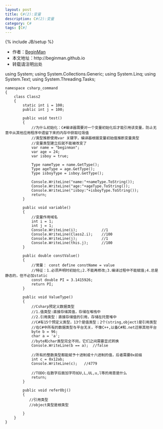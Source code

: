 ```yaml
---
layout: post
title: C#(2):变量
description: C#(2):变量
category: C#
tags: [C#]
---
```

{% include JB/setup %}
<ul>
    <li>作者：<a href="http://weibo.com/beginman" target="blank">BeginMan</a></li>
    <li>本文地址：http://beginman.github.io</li>
    <li>转载请注明出处</li>
</ul>
<p>using System;
    using System.Collections.Generic;
    using System.Linq;
    using System.Text;
    using System.Threading.Tasks;</p>

<pre><code>namespace csharp_command
{
    class Class2
    {
        static int i = 100;
        public int j = 100;

        public void test()
        {
            //为什么初始化：C#编译器需要对一个变量初始化后才能引用该变量，防止无意中从其他应用程序中遗留下来的内存中获取垃圾值
            //类型推断使用var 关键字，编译器根据变量初始值推断变量类型
            //变量类型建立后就不能被改变了
            var name = "beginman";
            var age = 24;
            var isboy = true;

            Type nameType = name.GetType();
            Type ageType = age.GetType();
            Type isboyType = isboy.GetType();

            Console.WriteLine("name:"+nameType.ToString());
            Console.WriteLine("age:"+ageType.ToString());
            Console.WriteLine("isboy:"+isboyType.ToString());
            return;
        }

        public void variable()
        {
            //变量作用域名
            int i = 1;
            int j = 1;
            Console.WriteLine(i);           //1
            Console.WriteLine(Class2.i);    //100
            Console.WriteLine(j);           //1
            Console.WriteLine(this.j);      //100
        }

        public double constValue()
        { 
            //常量： const define constName = value
            //特征：1.必须声明时初始化;2.不能再修改;3.编译过程中不能赋值;4.总是静态的，但不必加static
            const double PI = 3.1415926;
            return PI;
        }

        public void ValueType()
        { 
            //Csharp预定义数据类型
            //1.值类型:直接存储其值，存储在堆栈中
            //2.引用类型：直接存储值的引用，存储在托管堆中
            //C#有15个预定义类型，13个是值类型；2个(string,object)是引用类型
            //在C#中所有的数据类型与平台无关，不像C++,以备C#和.net迁移其他平台
            byte b = 96;
            char a = 'a';
            //byte和char类型完全不同，它们之间需要显式转换
            Console.WriteLine(b == a);  //false

            //所有的整数类型都能赋予十进制或十六进制的值，后者需要0x前缀
            int c = 0x12ab;
            Console.WriteLine(c);   //4779

            //TODO:在数字后面加字符如U,L,UL,u,l等的用意是什么
            return;
        }

        public void referObj()
        { 
           //引用类型
           //object类型是根类型

        }
    }
}
</code></pre>
